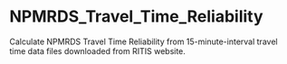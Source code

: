 # NPMRDS_Travel_Time_Reliability
Calculate NPMRDS Travel Time Reliability from 15-minute-interval travel time data files downloaded from RITIS website.
